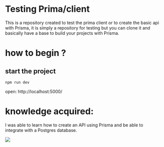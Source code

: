 # Testing Prima/client

This is a repository created to test the prima client or to create the basic api with Prisma, it is simply a repository for testing but you can clone it and basically have a base to build your projects with Prisma.

# how to begin ?

## start the project
    npm run dev

open: http://localhost:5000/

# knowledge acquired:

I was able to learn how to create an API using Prisma and be able to integrate with a Postgres database.

<img src= "https://miro.medium.com/v2/resize:fit:1200/1*mMboez7uZqkJNPVzowsqSQ.png">